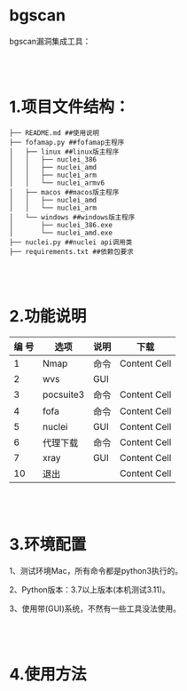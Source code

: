 # bgscan
bgscan漏洞集成工具：

<br>
<br>


# 1.项目文件结构：

```
├── README.md ##使用说明
├── fofamap.py ##fofamap主程序
│   ├── linux ##linux版主程序
│   │   ├── nuclei_386
│   │   ├── nuclei_amd
│   │   ├── nuclei_arm
│   │   └── nuclei_armv6
│   ├── macos ##macos版主程序
│   │   ├── nuclei_amd
│   │   └── nuclei_arm
│   └── windows ##windows版主程序
│       ├── nuclei_386.exe
│       └── nuclei_amd.exe
├── nuclei.py ##nuclei api调用类
├── requirements.txt ##依赖包要求
```

<br>
<br>

# 2.功能说明

| 编 号          | 选项           | 说明           | 下载         |
|  -------------| ------------- | ------------- | ------------- |
| 1  | Nmap  | 命令  | Content Cell  |
| 2  | wvs  |  GUI |   |   Content Cell  |
| 3  | pocsuite3  | 命令 | Content Cell  |
| 4  | fofa    | 命令  | Content Cell  |
| 5  | nuclei  | GUI  | Content Cell  |
| 6  | 代理下载  | 命令 | Content Cell  |
| 7  | xray  | GUI  | Content Cell  |
| 10  | 退出  |   | Content Cell  |
<br>
<br>

# 3.环境配置

1、测试环境Mac，所有命令都是python3执行的。

2、Python版本：3.7以上版本(本机测试3.11)。

3、使用带(GUI)系统，不然有一些工具没法使用。

<br>
<br>


# 4.使用方法

